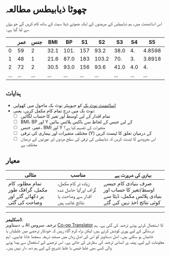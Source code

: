 <!--
CO_OP_TRANSLATOR_METADATA:
{
  "original_hash": "01d1b493e8b51a6ebb42524f6b1bcfff",
  "translation_date": "2025-08-27T09:17:09+00:00",
  "source_file": "1-Introduction/04-stats-and-probability/assignment.md",
  "language_code": "ur"
}
-->
# چھوٹا ذیابیطس مطالعہ

اس اسائنمنٹ میں، ہم ذیابیطس کے مریضوں کے ایک چھوٹے ڈیٹا سیٹ کے ساتھ کام کریں گے جو [یہاں](https://www4.stat.ncsu.edu/~boos/var.select/diabetes.html) سے لیا گیا ہے۔

|   | عمر | جنس | BMI | BP | S1 | S2 | S3 | S4 | S5 | S6 | Y  |
|---|-----|-----|-----|----|----|----|----|----|----|----|----|
| 0 | 59 | 2 | 32.1 | 101. | 157 | 93.2 | 38.0 | 4. | 4.8598 | 87 | 151 |
| 1 | 48 | 1 | 21.6 | 87.0 | 183 | 103.2 | 70. | 3. | 3.8918 | 69 | 75 |
| 2 | 72 | 2 | 30.5 | 93.0 | 156 | 93.6 | 41.0 | 4.0 | 4. | 85 | 141 |
| ... | ... | ... | ... | ...| ...| ...| ...| ...| ...| ...| ... |

## ہدایات

* [اسائنمنٹ نوٹ بک](assignment.ipynb) کو جیوپیٹر نوٹ بک ماحول میں کھولیں
* نوٹ بک میں درج تمام کام مکمل کریں، یعنی:
   * [ ] تمام اقدار کے لیے اوسط اور تغیر کا حساب لگائیں
   * [ ] BMI، BP اور Y کے لیے جنس کے لحاظ سے باکس پلاٹس بنائیں
   * [ ] عمر، جنس، BMI اور Y متغیرات کی تقسیم کیا ہے؟
   * [ ] مختلف متغیرات اور بیماری کی ترقی (Y) کے درمیان تعلق کا ٹیسٹ کریں
   * [ ] اس مفروضے کا ٹیسٹ کریں کہ ذیابیطس کی ترقی کی سطح مردوں اور عورتوں کے درمیان مختلف ہے

## معیار

مثالی | مناسب | بہتری کی ضرورت ہے
--- | --- | -- |
تمام مطلوبہ کام مکمل، گرافک طور پر دکھائے گئے اور وضاحت کی گئی | زیادہ تر کام مکمل، گراف اور/یا حاصل شدہ اقدار سے وضاحت یا نتائج غائب ہیں | صرف بنیادی کام جیسے اوسط/تغیر کا حساب اور بنیادی پلاٹس مکمل، ڈیٹا سے کوئی نتائج اخذ نہیں کیے گئے

---

**ڈسکلیمر**:  
یہ دستاویز AI ترجمہ سروس [Co-op Translator](https://github.com/Azure/co-op-translator) کا استعمال کرتے ہوئے ترجمہ کی گئی ہے۔ ہم درستگی کے لیے پوری کوشش کرتے ہیں، لیکن براہ کرم آگاہ رہیں کہ خودکار ترجمے میں غلطیاں یا خامیاں ہو سکتی ہیں۔ اصل دستاویز کو اس کی اصل زبان میں مستند ذریعہ سمجھا جانا چاہیے۔ اہم معلومات کے لیے، پیشہ ور انسانی ترجمہ کی سفارش کی جاتی ہے۔ اس ترجمے کے استعمال سے پیدا ہونے والی کسی بھی غلط فہمی یا غلط تشریح کے لیے ہم ذمہ دار نہیں ہیں۔